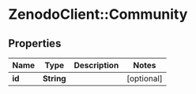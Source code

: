 # ZenodoClient::Community

## Properties
Name | Type | Description | Notes
------------ | ------------- | ------------- | -------------
**id** | **String** |  | [optional] 


